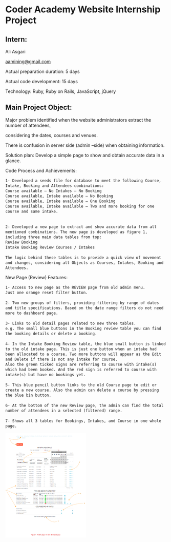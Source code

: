 # Coder Academy Website Internship Project

## Intern:

Ali Asgari

aamining@gmail.com

Actual preparation duration: 5 days

Actual code development: 15 days

Technology: Ruby, Ruby on Rails, JavaScript, jQuery

## Main Project Object:

Major problem identified when the website administrators extract the number of attendees,

considering the dates, courses and venues.

There is confusion in server side (admin –side) when obtaining information.

Solution plan: Develop a simple page to show and obtain accurate data in a glance.

Code Process and Achievements:

```
1- Developed a seeds file for database to meet the following Course, Intake, Booking and Attendees combinations:
Course available – No Intakes – No Booking
Course available, Intake available – No Booking
Course available, Intake available – One Booking
Course available, Intake available – Two and more booking for one course and same intake.


2- Developed a new page to extract and show accurate data from all mentioned combinations. The new page is developed as figure 1, including three main data tables from top:
Review Booking
Intake Booking Review Courses / Intakes

The logic behind these tables is to provide a quick view of movement and changes, considering all Objects as Courses, Intakes, Booking and Attendees.
```

New Page (Review) Features:

```
1- Access to new page as the REVIEW page from old admin menu.
Just one orange reset filter button.

2- Two new groups of filters, providing filtering by range of dates and title specifications. Based on the date range filters do not need more to dashboard page.

3- Links to old detail pages related to new three tables.
e.g. The small blue buttons in the Booking review table you can find the booking details or delete a booking.

4- In the Intake Booking Review table, the blue small button is linked to the old intake page. This is just one button when an intake had been allocated to a course. Two more buttons will appear as the Edit and Delete if there is not any intake for course.
Also the green ticked signs are referring to course with intake(s) which had been booked. And the red sign is referred to course with intake(s) but have no bookings yet.

5- This blue pencil button links to the old Course page to edit or create a new course. Also the admin can delete a course by pressing the blue bin button.

6- At the bottom of the new Review page, the admin can find the total number of attendees in a selected (filtered) range.

7- Shows all 3 tables for Bookings, Intakes, and Course in one whole page.

```


<img width=50% alt="new page" src="https://github.com/aamining/coder-academy-website-readme/blob/master/new_page.png">
